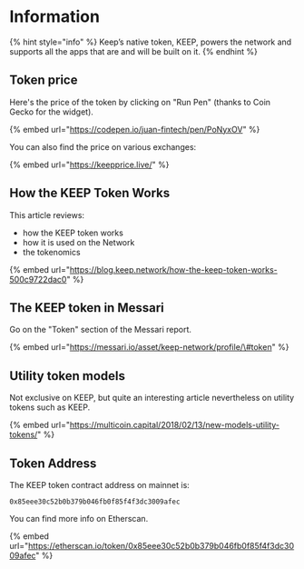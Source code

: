 # Information

{% hint style="info" %}
Keep’s native token, KEEP, powers the network and supports all the apps that are and will be built on it.
{% endhint %}

## Token price

Here's the price of the token by clicking on "Run Pen" \(thanks to Coin Gecko for the widget\).

{% embed url="https://codepen.io/juan-fintech/pen/PoNyxOV" %}

You can also find the price on various exchanges:

{% embed url="https://keepprice.live/" %}

## How the KEEP Token Works

This article reviews:

* how the KEEP token works
* how it is used on the Network
* the tokenomics

{% embed url="https://blog.keep.network/how-the-keep-token-works-500c9722dac0" %}

## The KEEP token in Messari

Go on the "Token" section of the Messari report.

{% embed url="https://messari.io/asset/keep-network/profile/\#token" %}

## Utility token models

Not exclusive on KEEP, but quite an interesting article nevertheless on utility tokens such as KEEP.

{% embed url="https://multicoin.capital/2018/02/13/new-models-utility-tokens/" %}

## Token Address

The KEEP token contract address on mainnet is:

```text
0x85eee30c52b0b379b046fb0f85f4f3dc3009afec
```

 You can find more info on Etherscan.

{% embed url="https://etherscan.io/token/0x85eee30c52b0b379b046fb0f85f4f3dc3009afec" %}



